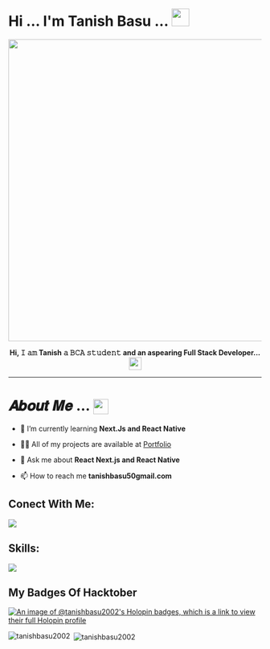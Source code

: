 # Hi ... I'm Tanish Basu ... <img src="https://user-images.githubusercontent.com/106914208/213784696-b80e8b33-736a-476e-9e30-c9ec6dbcb6ea.gif" width="35" />
<div align="center">
<img src="https://user-images.githubusercontent.com/106914208/213787558-aac27827-0e53-4125-9de9-23d6e18470ec.gif" width="600"/>

<b>**Hi, 𝙸 𝚊𝚖 Tanish 𝚊 𝙱𝙲𝙰 𝚜𝚝𝚞𝚍𝚎𝚗𝚝 and an aspearing Full Stack Developer...**</b><img align="center" src="https://user-images.githubusercontent.com/106914208/213798287-746b0702-c178-4d5f-a19a-f44a03ac3465.gif" width="25" />
</div>

---

#  𝑨𝒃𝒐𝒖𝒕 𝑴𝒆 ... <img align="center" src="https://user-images.githubusercontent.com/106914208/213806625-795bf34c-ff4c-47ec-a094-c2b538209d9e.gif" width="30" />

- 🌱 I’m currently learning **Next.Js and React Native**

- 👨‍💻 All of my projects are available at [Portfolio](tanish-basu-portfolio.netlify.app)

- 💬 Ask me about **React Next.js and React Native**

- 📫 How to reach me **tanishbasu50gmail.com**
## Conect With Me:

  <a href="https://www.linkedin.com/in/tanish-basu/">
    <img src="https://skillicons.dev/icons?i=linkedin," />
  </a>


## Skills:

  <a href="https://skillicons.dev">
    <img src="https://skillicons.dev/icons?i=html,css,tailwind,js,ts,nodejs,react,express,vite,nextjs,prisma,git,github,githubactions,mysql,mongodb,supabase,netlify,vercel,vscode,cpp,java,python" />
  </a>
  
## My Badges Of Hacktober
[![An image of @tanishbasu2002's Holopin badges, which is a link to view their full Holopin profile](https://holopin.me/tanishbasu2002)](https://holopin.io/@tanishbasu2002)
<br>

<p><img align="left" src="https://github-readme-stats.vercel.app/api/top-langs?username=tanishbasu2002&show_icons=true&locale=en&layout=compact" alt="tanishbasu2002" /></p>

<p>&nbsp;<img align="center" src="https://github-readme-stats.vercel.app/api?username=tanishbasu2002&show_icons=true&locale=en" alt="tanishbasu2002" /></p>

